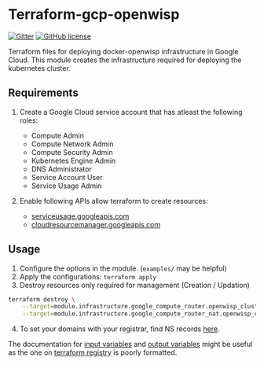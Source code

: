 # Terraform-gcp-openwisp

[![Gitter](https://img.shields.io/badge/terraform-openwisp-blue)](https://registry.terraform.io/modules/atb00ker/openwisp/gcp/0.1.0-alpha.1)
[![GitHub license](https://img.shields.io/github/license/atb00ker/terraform-gcp-openwisp.svg)](https://github.com/openwisp/terraform-gcp-openwisp/blob/master/LICENSE)

Terraform files for deploying docker-openwisp infrastructure in Google Cloud.
This module creates the infrastructure required for deploying the
kubernetes cluster.

## Requirements

1. Create a Google Cloud service account that has atleast the following roles:

    - Compute Admin
    - Compute Network Admin
    - Compute Security Admin
    - Kubernetes Engine Admin
    - DNS Administrator
    - Service Account User
    - Service Usage Admin

2. Enable following APIs allow terraform to create resources:

   - [serviceusage.googleapis.com](https://console.developers.google.com/apis/api/serviceusage.googleapis.com)
   - [cloudresourcemanager.googleapis.com](https://console.developers.google.com/apis/library/cloudresourcemanager.googleapis.com)

## Usage

1. Configure the options in the module. (`examples/` may be helpful)
2. Apply the configurations: `terraform apply`
3. Destroy resources only required for management (Creation / Updation)

```bash
terraform destroy \
    --target=module.infrastructure.google_compute_router.openwisp_cluster_router \
    --target=module.infrastructure.google_compute_router_nat.openwisp_connection_nat
```

4. To set your domains with your registrar, find NS records [here](https://console.cloud.google.com/net-services/dns/zones/openwisp-dns).

The documentation for [input variables](docs/input.md) and [output variables](docs/output.md) might be useful as the one on [terraform registry](https://registry.terraform.io/modules/atb00ker/openwisp/gcp/0.1.0-alpha.1) is poorly formatted.
